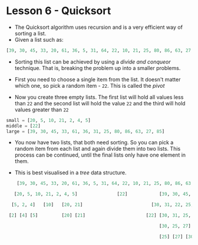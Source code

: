 # Lesson 6 - Quicksort

- The Quicksort algorithm uses recursion and is a very efficient way of sorting a list.
- Given a list such as:

```python
[39, 30, 45, 33, 20, 61, 36, 5, 31, 64, 22, 10, 21, 25, 80, 86, 63, 27, 85, 2, 71, 4, 5]
```

- Sorting this list can be achieved by using a *divide and conqueor* technique. That is, breaking the problem up into a smaller problems.

- First you need to choose a single item from the list. It doesn't matter which one, so pick a random item - `22`. This is called the *pivot*

- Now you create three empty lists. The first list will hold all values less than `22` and the second list will hold the value `22` and the third will hold values greater than `22`

```python
small = [20, 5, 10, 21, 2, 4, 5]
middle = [22]
large = [39, 30, 45, 33, 61, 36, 31, 25, 80, 86, 63, 27, 85]
```

- You now have two lists, that both need sorting. So you can pick a random item from each list and again divide them into two lists. This process can be continued, until the final lists only have one element in them.

- This is best visualised in a *tree* data structure.

```python
    [39, 30, 45, 33, 20, 61, 36, 5, 31, 64, 22, 10, 21, 25, 80, 86, 63, 27, 85, 2, 71, 4, 5]

   [20, 5, 10, 21, 2, 4, 5]               [22]            [39, 30, 45, 33, 61, 36, 31 25, 80, 86, 63, 27, 85]

  [5, 2, 4]   [10]   [20, 21]                          [30, 31, 22, 25, 27] [33] [39, 45, 61, 35, 80, 86, 63, 85]

 [2] [4] [5]         [20] [21]                       [22] [30, 31, 25, 27]        [39, 35] [45] [61, 80, 86, 62, 85]

                                                          [30, 25, 27] [31]       [39] [35]     [61, 62] [80], [86, 85]

                                                          [25] [27] [30]                        [61] [62]      [85] [86]     
```
